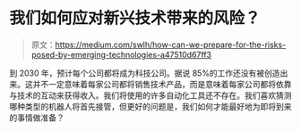 # 我们如何应对新兴技术带来的风险？

> 原文：<https://medium.com/swlh/how-can-we-prepare-for-the-risks-posed-by-emerging-technologies-a47510d67ff3>

到 2030 年，预计每个公司都将成为科技公司。据说 85%的工作还没有被创造出来。这并不一定意味着每家公司都将销售技术产品，而是意味着每家公司都将依靠与技术的互动来获得收入。我们将使用的许多自动化工具还不存在。我们喜欢猜测哪种类型的机器人将首先接管，但更好的问题是，我们如何才能最好地为即将到来的事情做准备？